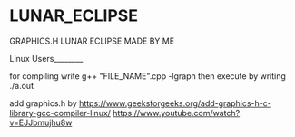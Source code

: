 # LUNAR_ECLIPSE
GRAPHICS.H LUNAR ECLIPSE MADE BY ME

Linux Users________

for compiling write g++   "FILE_NAME".cpp -lgraph then execute by writing ./a.out

add graphics.h by https://www.geeksforgeeks.org/add-graphics-h-c-library-gcc-compiler-linux/ https://www.youtube.com/watch?v=EJJbmujhu8w
